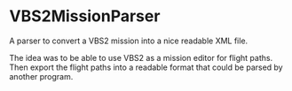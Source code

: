 # VBS2MissionParser

A parser to convert a VBS2 mission into a nice readable XML file.

The idea was to be able to use VBS2 as a mission editor for flight paths.  Then export the flight paths into a readable format that could be parsed by another program.


